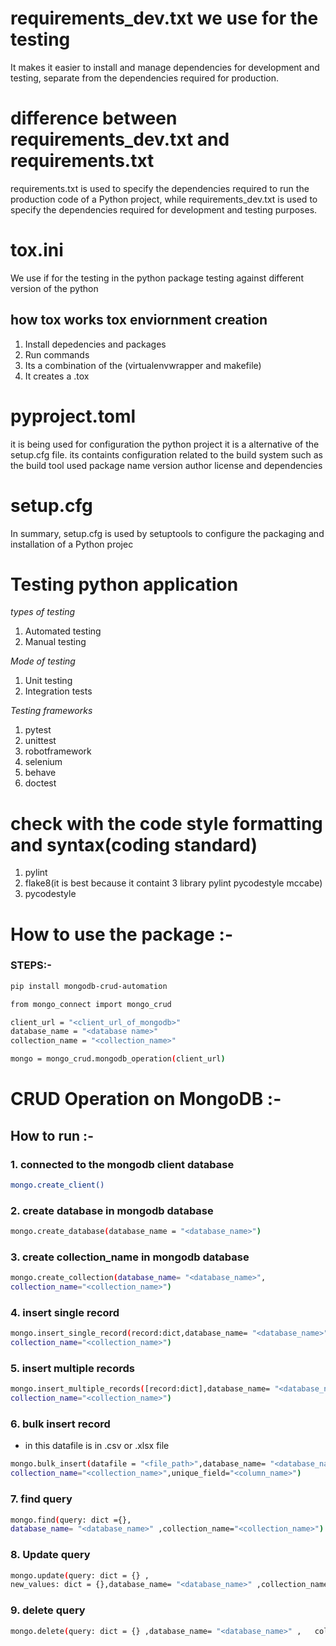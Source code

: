 # requirements_dev.txt we use for the testing
It makes it easier to install and manage dependencies for development and testing, separate from the dependencies required for production.

# difference between requirements_dev.txt and requirements.txt

requirements.txt is used to specify the dependencies required to run the production code of a Python project, while requirements_dev.txt is used to specify the dependencies required for development and testing purposes.

# tox.ini
We use if for the testing in the python package testing against different version of the python 

## how tox works tox enviornment creation
1. Install depedencies and packages 
2. Run commands
3. Its a combination of the (virtualenvwrapper and makefile)
4. It creates a .tox


# pyproject.toml
it is being used for configuration the python project it is a alternative of the setup.cfg file. its containts configuration related to the build system
such as the build tool used package name version author license and dependencies

# setup.cfg
In summary, setup.cfg is used by setuptools to configure the packaging and installation of a Python projec

# Testing python application
*types of testing*
1. Automated testing 
2. Manual testing

*Mode of testing*
1. Unit testing
2. Integration tests

*Testing frameworks*

1. pytest
2. unittest
3. robotframework
4. selenium
5. behave
6. doctest

# check with the code style formatting and syntax(coding standard)

1. pylint
2. flake8(it is best because it containt 3 library pylint pycodestyle mccabe)
3. pycodestyle


# How to use the package :-

### STEPS:-

```bash
pip install mongodb-crud-automation
```

```bash
from mongo_connect import mongo_crud
```

```bash
client_url = "<client_url_of_mongodb>"
database_name = "<database name>"
collection_name = "<collection_name>"
``` 

```bash
mongo = mongo_crud.mongodb_operation(client_url)
```

# CRUD Operation on MongoDB :-

## How to run :-

### 1. connected to the mongodb client database 

```bash
mongo.create_client()
```

### 2. create database in mongodb database 

```bash
mongo.create_database(database_name = "<database_name>")
```

### 3. create collection_name in mongodb database

```bash
mongo.create_collection(database_name= "<database_name>",
collection_name="<collection_name>")
```

### 4. insert single record 

```bash
mongo.insert_single_record(record:dict,database_name= "<database_name>",
collection_name="<collection_name>")
```

### 5. insert multiple records

```bash
mongo.insert_multiple_records([record:dict],database_name= "<database_name>" ,
collection_name="<collection_name>")
```

### 6. bulk insert record 
- in this datafile is in .csv or .xlsx file 

```bash
mongo.bulk_insert(datafile = "<file_path>",database_name= "<database_name>" ,
collection_name="<collection_name>",unique_field="<column_name>")
```

### 7. find query  

```bash
mongo.find(query: dict ={}, 
database_name= "<database_name>" ,collection_name="<collection_name>")
```

### 8. Update query
```bash
mongo.update(query: dict = {} ,
new_values: dict = {},database_name= "<database_name>" ,collection_name="<collection_name>")
```

### 9. delete query
```bash
mongo.delete(query: dict = {} ,database_name= "<database_name>" ,   collection_name="<collection_name>")
```